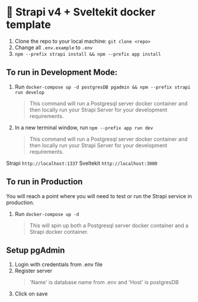 # 🚀 Strapi v4 + Sveltekit docker template

1. Clone the repo to your local machine: `git clone <repo>`
2. Change all `.env.example` to `.env`
3. `npm --prefix strapi install && npm --prefix app install`

## To run in Development Mode:

1. Run `docker-compose up -d postgresDB pgadmin && npm --prefix strapi run develop`
   > This command will run a Postgresql server docker container and then locally run your Strapi Server for your development requirements.

2. In a new terminal window, run `npm --prefix app run dev`
   > This command will run a Postgresql server docker container and then locally run your Strapi Server for your development requirements.


Strapi `http://localhost:1337`
Sveltekit `http://localhost:3000`


## To run in Production

You will reach a point where you will need to test or run the Strapi service in production.

1. Run `docker-compose up -d`
   > This will spin up both a Postgresql server docker container and a Strapi docker container.


## Setup pgAdmin

1. Login with credentials from .env file
2. Register server
    > 'Name' is database name from .env and 'Host' is postgresDB
3. Click on save
